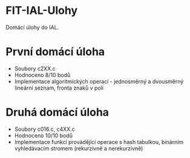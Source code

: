 # FIT-IAL-Ulohy

Domácí úlohy do IAL.

# První domácí úloha

- Soubory c2XX.c
- Hodnoceno 8/10 bodů
- Implementace algoritmických operací - jednosměrný a dvousměrný lineární seznam, fronta znaků v poli

# Druhá domácí úloha

- Soubory c016.c, c4XX.c
- Hodnoceno 10/10 bodů
- Implementace funkcí provádějící operace s hash tabulkou, binárním vyhledávacím stromem (rekurzivně a nerekurzivně)
